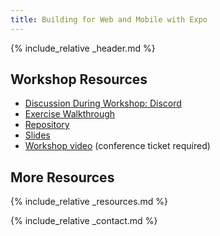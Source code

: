 ```yaml
---
title: Building for Web and Mobile with Expo
---
```


{% include_relative _header.md %}

## Workshop Resources

- [Discussion During Workshop: Discord](https://discord.gg/TKR6JYXk4T)
- [Exercise Walkthrough](./exercise)
- [Repository](https://github.com/CodingItWrong/rnweb-workshop-app)
- [Slides](https://www.slideshare.net/JoshJustice1/building-for-mobile-and-web-with-expo-react-advanced-london-2022)
- [Workshop video](https://portal.gitnation.org/contents/building-for-web-and-mobile-with-expo) (conference ticket required)

## More Resources

{% include_relative _resources.md %}

{% include_relative _contact.md %}
